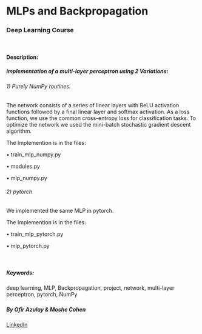 # MLPs and Backpropagation

### Deep Learning Course 



<br/>

#### Description: 
##### implementation of a multi-layer perceptron using 2 Variations:
###### 1) Purely NumPy routines.
The network consists of a series of linear layers with ReLU activation functions followed by a final linear layer and
softmax activation. As a loss function, we use the common cross-entropy loss for classification
tasks. To optimize the network we used the mini-batch stochastic gradient descent
algorithm. 

The Implemention is in the files:

• train_mlp_numpy.py

• modules.py

• mlp_numpy.py

###### 2) pytorch
We implemented the same MLP in pytorch.

The Implemention is in the files:

• train_mlp_pytorch.py

• mlp_pytorch.py

<br/>
   
###
##### Keywords: 
deep learning, MLP, Backpropagation, project, network, multi-layer perceptron, pytorch, NumPy
###

##### By Ofir Azulay & Moshe Cohen
[LinkedIn](https://www.linkedin.com/in/ofir-azulay/)
##
